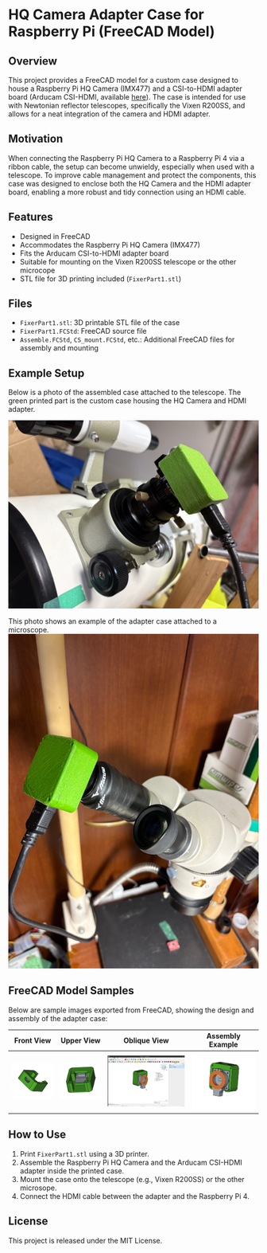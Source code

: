 # HQ Camera Adapter Case for Raspberry Pi (FreeCAD Model)

## Overview

This project provides a FreeCAD model for a custom case designed to house a Raspberry Pi HQ Camera (IMX477) and a CSI-to-HDMI adapter board (Arducam CSI-HDMI, available [here](https://www.amazon.co.jp/dp/B06XDNBM63?ref=ppx_yo2ov_dt_b_fed_asin_title&th=1)). The case is intended for use with Newtonian reflector telescopes, specifically the Vixen R200SS, and allows for a neat integration of the camera and HDMI adapter.

## Motivation

When connecting the Raspberry Pi HQ Camera to a Raspberry Pi 4 via a ribbon cable, the setup can become unwieldy, especially when used with a telescope. To improve cable management and protect the components, this case was designed to enclose both the HQ Camera and the HDMI adapter board, enabling a more robust and tidy connection using an HDMI cable.

## Features

- Designed in FreeCAD
- Accommodates the Raspberry Pi HQ Camera (IMX477)
- Fits the Arducam CSI-to-HDMI adapter board
- Suitable for mounting on the Vixen R200SS telescope or the other microcope
- STL file for 3D printing included (`FixerPart1.stl`)

## Files

- `FixerPart1.stl`: 3D printable STL file of the case
- `FixerPart1.FCStd`: FreeCAD source file
- `Assemble.FCStd`, `CS_mount.FCStd`, etc.: Additional FreeCAD files for assembly and mounting


## Example Setup

Below is a photo of the assembled case attached to the telescope. The green printed part is the custom case housing the HQ Camera and HDMI adapter.

![HQ Camera Adapter Case attached to telescope](pics/Attached_to_R200SS.jpg)


This photo shows an example of the adapter case attached to a microscope. 
![IMX477 (for Nvidia Jetson Nano Orin) Camera Adapter Case attached to microscope](pics/microscope_addin.png)

## FreeCAD Model Samples

Below are sample images exported from FreeCAD, showing the design and assembly of the adapter case:

| Front View | Upper View | Oblique View | Assembly Example |
|:----------:|:----------:|:------------:|:----------------:|
| ![Front](pics/f1.png) | ![Upper](pics/u1.png) | ![Oblique](pics/v1.png) | ![Assembly](pics/w1.png) |

## How to Use

1. Print `FixerPart1.stl` using a 3D printer.
2. Assemble the Raspberry Pi HQ Camera and the Arducam CSI-HDMI adapter inside the printed case.
3. Mount the case onto the telescope (e.g., Vixen R200SS) or the other microsope.
4. Connect the HDMI cable between the adapter and the Raspberry Pi 4.

## License

This project is released under the MIT License.